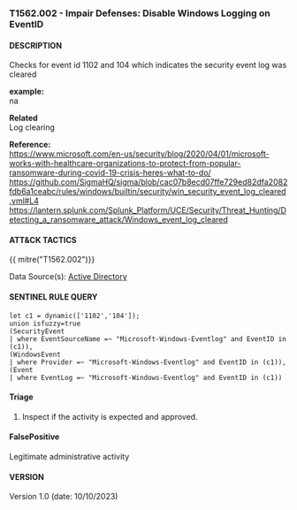 ### T1562.002 - Impair Defenses: Disable Windows Logging on EventID
  


####  DESCRIPTION  
Checks for event id 1102 and 104 which indicates the security event log was cleared    

**example:**  
na    


**Related**  
Log clearing         


**Reference:**  
https://www.microsoft.com/en-us/security/blog/2020/04/01/microsoft-works-with-healthcare-organizations-to-protect-from-popular-ransomware-during-covid-19-crisis-heres-what-to-do/  
https://github.com/SigmaHQ/sigma/blob/cac07b8ecd07ffe729ed82dfa2082fdb6a1ceabc/rules/windows/builtin/security/win_security_event_log_cleared.yml#L4     
https://lantern.splunk.com/Splunk_Platform/UCE/Security/Threat_Hunting/Detecting_a_ransomware_attack/Windows_event_log_cleared   


####  ATT&CK TACTICS  
{{ mitre("T1562.002")}}    

Data Source(s): [Active Directory](https://attack.mitre.org/datasources/DS0026)   


#### SENTINEL RULE QUERY   

~~~
let c1 = dynamic(['1102','104']);
union isfuzzy=true 
(SecurityEvent
| where EventSourceName =~ "Microsoft-Windows-Eventlog" and EventID in (c1)),
(WindowsEvent
| where Provider =~ "Microsoft-Windows-Eventlog" and EventID in (c1)),
(Event
| where EventLog =~ "Microsoft-Windows-Eventlog" and EventID in (c1))    
~~~


#### Triage  

1. Inspect if the activity is expected and approved.  

#### FalsePositive  

Legitimate administrative activity   


#### VERSION  
Version 1.0 (date: 10/10/2023)  